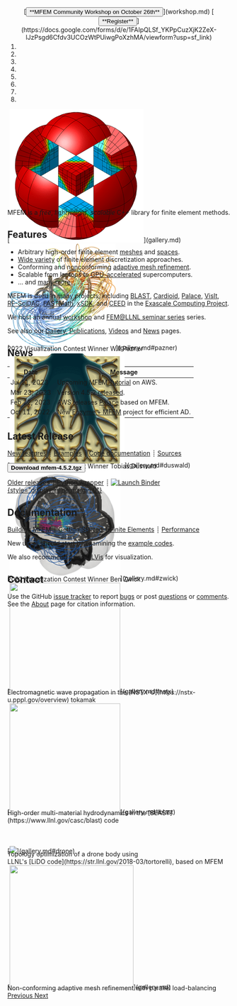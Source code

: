 <div class="col-md-12" markdown="1">
<center>
[<button type="button" class="btn btn-success">
**MFEM Community Workshop on October 26th**
</button>](workshop.md)
[<button type="button" class="btn btn-primary">
**Register**
</button>](https://docs.google.com/forms/d/e/1FAIpQLSf_YKPpCuzXjK2ZeX-lJzPsgd6Cfdv3UCOzWtPUiwgPoXzhMA/viewform?usp=sf_link)
</center>
</div>

<div class="col-md-6" markdown="1">

<div id="myCarousel" class="carousel slide" data-ride="carousel" markdown="1" style="margin-top:-10px;margin-bottom:0px;height:360px;">
  <!-- Indicators -->
  <ol class="carousel-indicators">
    <li data-target="#myCarousel" data-slide-to="0" class="active"></li>
    <li data-target="#myCarousel" data-slide-to="1"></li>
    <li data-target="#myCarousel" data-slide-to="2"></li>
    <li data-target="#myCarousel" data-slide-to="3"></li>
    <li data-target="#myCarousel" data-slide-to="4"></li>
    <li data-target="#myCarousel" data-slide-to="5"></li>
    <li data-target="#myCarousel" data-slide-to="6"></li>
    <li data-target="#myCarousel" data-slide-to="7"></li>
  </ol>

  <!-- Wrapper for slides -->
  <div class="carousel-inner">
    <div class="item active">
      [<img class="d-block w-100" src="img/logo-300.png" >](gallery.md)
    </div>
    <div class="item">
      [<img class="d-block w-100" width="240" height="240" src="img/gallery/workshop22/coil_small.png">](gallery.md#pazner)
      <div class="carousel-caption d-none" style="margin-top:-15px;">
        2022 Visualization Contest Winner Will Pazner
      </div>
    </div>
    <div class="item">
      [<img class="d-block w-100" width="260" height="260" src="img/gallery/workshop22/heat_thumbnail_small.png">](gallery.md#duswald)
      <div class="carousel-caption d-none" style="margin-top:-15px;">
        2022 Visualization Contest Winner Tobias Duswald
      </div>
    </div>
    <div class="item">
      [<img class="d-block w-100" width="250" height="250" src="img/gallery/workshop22/brain_electric_field_small.png">](gallery.md#zwick)
      <div class="carousel-caption d-none" style="margin-top:-15px;">
        2022 Visualization Contest Winner Ben Zwick
      </div>
    </div>
    <div class="item">
      [<img class="d-block w-100" width="250" height="250" src="img/carousel/tokamak.png">](gallery.md#nstx)
      <div class="carousel-caption d-none" style="margin-top:-15px;">
        Electromagnetic wave propagation in the [NSTX-U](https://nstx-u.pppl.gov/overview) tokamak
      </div>
    </div>
    <div class="item">
      [<img class="d-block w-100" width="250" height="250" src="img/carousel/icf.jpg">](gallery.md#blast)
      <div class="carousel-caption d-none" style="margin-top:-15px;">
        High-order multi-material hydrodynamics in the [BLAST](https://www.llnl.gov/casc/blast) code
      </div>
    </div>
    <div class="item">
      [<img class="d-block w-100" style="width:90%; margin-top:50px;" src="img/carousel/drone.png">](gallery.md#drone)
      <div class="carousel-caption d-none" style="margin-top:-10px;">
        Topology optimization of a drone body using <br> LLNL's [LiDO code](https://str.llnl.gov/2018-03/tortorelli), based on MFEM
      </div>
    </div>
    <div class="item">
      [<img class="d-block w-100" width="280" height="280" src="img/carousel/amr.png">](gallery.md)
      <div class="carousel-caption d-none" style="margin-top:-15px;">
        Non-conforming adaptive mesh refinement with parallel load-balancing
      </div>
    </div>
  </div>

  <!-- Left and right controls -->
  <a class="left carousel-control" href="#myCarousel" data-slide="prev">
    <span class="glyphicon glyphicon-chevron-left"></span>
    <span class="sr-only">Previous</span>
  </a>
  <a class="right carousel-control" href="#myCarousel" data-slide="next">
    <span class="glyphicon glyphicon-chevron-right"></span>
    <span class="sr-only">Next</span>
  </a>
</div>

MFEM is a _free_, _lightweight_, _scalable_ C++ library for finite element methods.


## Features

* Arbitrary high-order finite element [meshes](features.md#wide-range-of-mesh-types)
and [spaces](features.md#higher-order-finite-element-spaces).
* [Wide variety](features.md#flexible-discretization) of finite element discretization approaches.
* Conforming and nonconforming [adaptive mesh refinement](examples.md?amr).
* Scalable from laptops to [GPU-accelerated](features#parallel-scalable-and-gpu-ready) supercomputers.
* ... and [many more](features.md).

MFEM is used in many projects, including [BLAST](https://www.llnl.gov/casc/blast), [Cardioid](https://github.com/llnl/cardioid), [Palace](https://github.com/awslabs/palace), [VisIt](https://visit.llnl.gov), [RF-SciDAC](https://www.rfscidac4.org/), [FASTMath](https://scidac5-fastmath.lbl.gov/), [xSDK](https://xsdk.info/), and [CEED](https://ceed.exascaleproject.org) in the [Exascale Computing Project](https://exascaleproject.org).

We host an annual [workshop](workshop.md) and [FEM@LLNL seminar series](seminar.md) series.

See also our [Gallery](gallery.md), [Publications](publications.md), [Videos](videos.md) and [News](news.md) pages.


</div><div class="col-md-6 news-table" markdown="1">

## News

Date         | Message
------------ | -----------------------------------------------------------------
Jul 11, 2023 | Upcoming MFEM [Tutorial](tutorial/index.md) on AWS.
Mar 23, 2023 | Version 4.5.2 [released](https://github.com/mfem/mfem/blob/v4.5.2/CHANGELOG).
Feb 22, 2023 | AWS releases [Palace](https://aws.amazon.com/blogs/quantum-computing/aws-releases-open-source-software-palace-for-cloud-based-electromagnetics-simulations-of-quantum-computing-hardware/) based on MFEM.
Oct 11, 2022 | New [Enzyme + MFEM](https://www.hpcwire.com/off-the-wire/doe-funds-llnl-project-to-improve-differentiation-of-extreme-scale-science-applications/) project for efficient AD.

## Latest Release

[New features](https://github.com/mfem/mfem/blob/v4.5.2/CHANGELOG)
┊ [Examples](examples.md)
┊ [Code documentation](dox.md)
┊ [Sources](https://github.com/mfem/mfem)

[<button type="button" class="btn btn-success">
**Download mfem-4.5.2.tgz**
</button>](https://bit.ly/mfem-4-5-2)

[Older releases](download.md) ┊ [Python wrapper](https://github.com/mfem/PyMFEM) ┊
[![Launch Binder](https://mybinder.org/badge_logo.svg){style="display:inline;margin:0"}](
https://mybinder.org/v2/gh/mfem/mfem/master?filepath=examples%2Fjupyter%2Fex.ipynb
 "C++ Jupiter notebook")

## Documentation


[Building MFEM](building.md)
┊ [Getting Started](getting-started.md)
┊ [Finite Elements](fem.md)
┊ [Performance](performance.md)

New users should start by examining the [example codes](examples.md).

We also recommend using [GLVis](https://glvis.org) for visualization.

## Contact

Use the GitHub [issue tracker](https://github.com/mfem/mfem/issues)
to report [bugs](https://github.com/mfem/mfem/issues/new?labels=bug)
or post [questions](https://github.com/mfem/mfem/issues/new?labels=question)
or [comments](https://github.com/mfem/mfem/issues/new?labels=comment).
See&nbsp;the [About](about.md) page for citation information.

</div><div class="col-md-12 bottom"></div>
